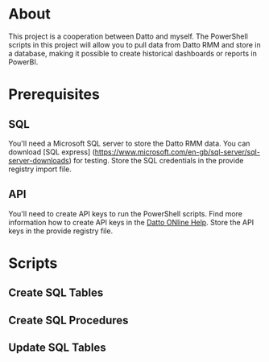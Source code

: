 # About
This project is a cooperation between Datto and myself. The PowerShell scripts in this project will allow you to pull data from Datto RMM and store in a database, making it possible to create historical dashboards or reports in PowerBI.
# Prerequisites
## SQL
You'll need a Microsoft SQL server to store the Datto RMM data. You can download [SQL express] (https://www.microsoft.com/en-gb/sql-server/sql-server-downloads) for testing. Store the SQL credentials in the provide registry import file.
## API
You'll need to create API keys to run the PowerShell scripts. Find more information how to create API keys in the [Datto ONline Help](https://help.aem.autotask.net/en/Content/2SETUP/APIv2.htm). Store the API keys in the provide registry file.
# Scripts
## Create SQL Tables
## Create SQL Procedures
## Update SQL Tables




